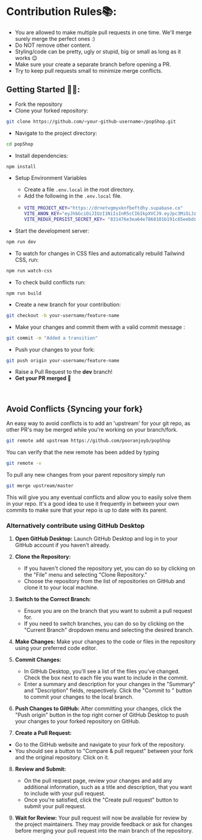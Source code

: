 # Contribution Rules📚:

- You are allowed to make multiple pull requests in one time. We'll merge surely merge the perfect ones :)
- Do NOT remove other content.
- Styling/code can be pretty, ugly or stupid, big or small as long as it works 😉
- Make sure your create a separate branch before opening a PR.
- Try to keep pull requests small to minimize merge conflicts.

## Getting Started 🤩🤗:

- Fork the repository
- Clone your forked repository:

```bash
git clone https://github.com/<your-github-username>/popShop.git
```

- Navigate to the project directory:

```bash
cd popShop
```

- Install dependencies:

```bash
npm install
```

- Setup Environment Variables
  - Create a file `.env.local` in the root directory.
  - Add the following in the `.env.local` file.
  - ```bash
    VITE_PROJECT_KEY="https://drnetvgmyxknfbeftdhy.supabase.co"
    VITE_ANON_KEY="eyJhbGciOiJIUzI1NiIsInR5cCI6IkpXVCJ9.eyJpc3MiOiJzdXBhYmFzZSIsInJlZiI6ImRybmV0dmdteXhrbmZiZWZ0ZGh5Iiwicm9sZSI6ImFub24iLCJpYXQiOjE3MTAwOTM5OTcsImV4cCI6MjAyNTY2OTk5N30.5oi3T2rvQLdc5hBB-dY_EYEHlQ4VlVWplAGHQn_bir4"
    VITE_REDUX_PERSIST_SECRET_KEY= "831476e3ea64e7868101b191c65eebddbe123408"
    ```

- Start the development server:

```bash
npm run dev
```

- To watch for changes in CSS files and automatically rebuild Tailwind CSS, run:
  
```bash
npm run watch-css
```

- To check build conflicts run:
  
```
npm run build
```

- Create a new branch for your contribution:

```bash
git checkout -b your-username/feature-name
```

- Make your changes and commit them with a valid commit message :

```bash
git commit -m "Added a transition"
```

- Push your changes to your fork:

```bash
git push origin your-username/feature-name
```

- Raise a Pull Request to the **dev** branch!
- **Get your PR merged 🚀**

<br>

## Avoid Conflicts {Syncing your fork}

An easy way to avoid conflicts is to add an 'upstream' for your git repo, as other PR's may be merged while you're working on your branch/fork.

```bash
git remote add upstream https://github.com/pooranjoyb/popShop
```

You can verify that the new remote has been added by typing

```bash
git remote -v
```

To pull any new changes from your parent repository simply run

```bash
git merge upstream/master
```

This will give you any eventual conflicts and allow you to easily solve them in your repo. It's a good idea to use it frequently in between your own commits to make sure that your repo is up to date with its parent.

### Alternatively contribute using GitHub Desktop

1. **Open GitHub Desktop:**
   Launch GitHub Desktop and log in to your GitHub account if you haven't already.

2. **Clone the Repository:**
   - If you haven't cloned the repository yet, you can do so by clicking on the "File" menu and selecting "Clone Repository."
   - Choose the repository from the list of repositories on GitHub and clone it to your local machine.

3. **Switch to the Correct Branch:**
   - Ensure you are on the branch that you want to submit a pull request for.
   - If you need to switch branches, you can do so by clicking on the "Current Branch" dropdown menu and selecting the desired branch.

4. **Make Changes:**
   Make your changes to the code or files in the repository using your preferred code editor.

5. **Commit Changes:**
   - In GitHub Desktop, you'll see a list of the files you've changed. Check the box next to each file you want to include in the commit.
   - Enter a summary and description for your changes in the "Summary" and "Description" fields, respectively. Click the "Commit to <branch-name>" button to commit your changes to the local branch.

6. **Push Changes to GitHub:**
   After committing your changes, click the "Push origin" button in the top right corner of GitHub Desktop to push your changes to your forked repository on GitHub.

7. **Create a Pull Request:**
  - Go to the GitHub website and navigate to your fork of the repository.
  - You should see a button to "Compare & pull request" between your fork and the original repository. Click on it.

8. **Review and Submit:**
   - On the pull request page, review your changes and add any additional information, such as a title and description, that you want to include with your pull request.
   - Once you're satisfied, click the "Create pull request" button to submit your pull request.

9. **Wait for Review:**
    Your pull request will now be available for review by the project maintainers. They may provide feedback or ask for changes before merging your pull request into the main branch of the repository.

